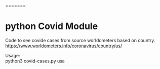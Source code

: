 =======
# python Covid Module
Code to see covide cases from source worldometers based on country.
<br />
https://www.worldometers.info/coronavirus/country/us/

Usage:
<br />
python3 covid-cases.py usa
